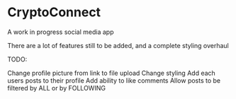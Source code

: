 # CryptoConnect
 A work in progress social media app 

There are a lot of features still to be added, and a complete styling overhaul

TODO:

Change profile picture from link to file upload
Change styling
Add each users posts to their profile
Add ability to like comments
Allow posts to be filtered by ALL or by FOLLOWING
